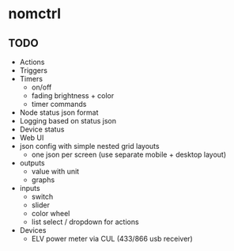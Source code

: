 # nomctrl

## TODO
- Actions
- Triggers
- Timers
  * on/off
  * fading brightness + color
  * timer commands
- Node status json format
- Logging based on status json
- Device status
- Web UI
 - json config with simple nested grid layouts
   * one json per screen (use separate mobile + desktop layout)
 - outputs
   - value with unit
   - graphs
 - inputs
   - switch
   - slider
   - color wheel
   - list select / dropdown for actions
 - Devices
   * ELV power meter via CUL (433/866 usb receiver)

